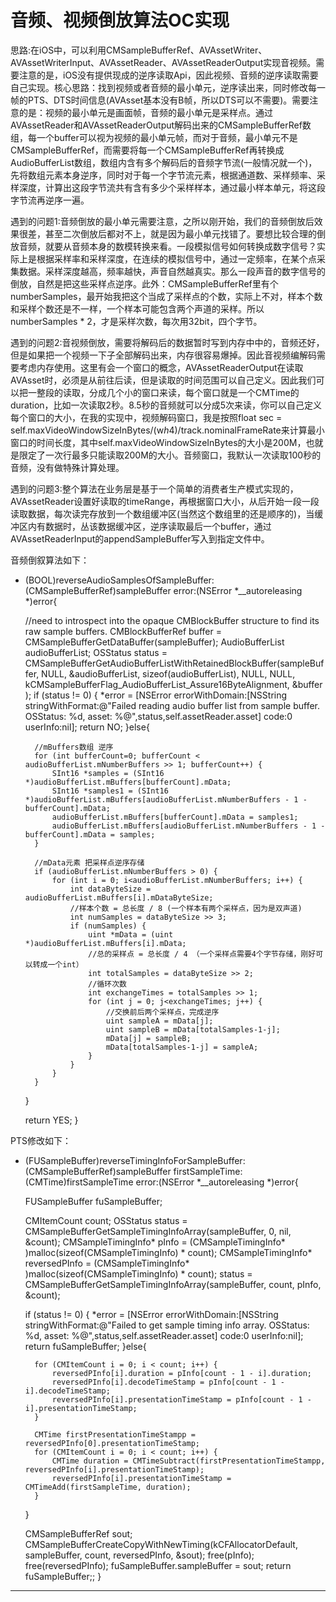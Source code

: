 # 音频、视频倒放算法OC实现


思路:在iOS中，可以利用CMSampleBufferRef、AVAssetWriter、AVAssetWriterInput、AVAssetReader、AVAssetReaderOutput实现音视频。需要注意的是，iOS没有提供现成的逆序读取Api，因此视频、音频的逆序读取需要自己实现。核心思路：找到视频或者音频的最小单元，逆序读出来，同时修改每一帧的PTS、DTS时间信息(AVAsset基本没有B帧，所以DTS可以不需要)。需要注意的是：视频的最小单元是画面帧，音频的最小单元是采样点。通过AVAssetReader和AVAssetReaderOutput解码出来的CMSampleBufferRef数组，每一个buffer可以视为视频的最小单元帧，而对于音频，最小单元不是CMSampleBufferRef，而需要将每一个CMSampleBufferRef再转换成AudioBufferList数组，数组内含有多个解码后的音频字节流(一般情况就一个)，先将数组元素本身逆序，同时对于每一个字节流元素，根据通道数、采样频率、采样深度，计算出这段字节流共有含有多少个采样样本，通过最小样本单元，将这段字节流再逆序一遍。

遇到的问题1:音频倒放的最小单元需要注意，之所以刚开始，我们的音频倒放后效果很差，甚至二次倒放后都对不上，就是因为最小单元找错了。要想比较合理的倒放音频，就要从音频本身的数模转换来看。一段模拟信号如何转换成数字信号？实际上是根据采样率和采样深度，在连续的模拟信号中，通过一定频率，在某个点采集数据。采样深度越高，频率越快，声音自然越真实。那么一段声音的数字信号的倒放，自然是把这些采样点逆序。此外：CMSampleBufferRef里有个numberSamples，最开始我把这个当成了采样点的个数，实际上不对，样本个数和采样个数还是不一样，一个样本可能包含两个声道的采样。所以numberSamples * 2，才是采样次数，每次用32bit，四个字节。


遇到的问题2:音视频倒放，需要将解码后的数据暂时写到内存中中的，音频还好，但是如果把一个视频一下子全部解码出来，内存很容易爆掉。因此音视频编解码需要考虑内存使用。这里有会一个窗口的概念，AVAssetReaderOutput在读取AVAsset时，必须是从前往后读，但是读取的时间范围可以自己定义。因此我们可以把一整段的读取，分成几个小的窗口来读，每个窗口就是一个CMTime的duration，比如一次读取2秒。8.5秒的音频就可以分成5次来读，你可以自己定义每个窗口的大小，在我的实现中，视频解码窗口，我是按照float sec = self.maxVideoWindowSizeInBytes/(w*h*4)/track.nominalFrameRate来计算最小窗口的时间长度，其中self.maxVideoWindowSizeInBytes的大小是200M，也就是限定了一次行最多只能读取200M的大小。音频窗口，我默认一次读取100秒的音频，没有做特殊计算处理。


遇到的问题3:整个算法在业务层是基于一个简单的消费者生产模式实现的，AVAssetReader设置好读取的timeRange，再根据窗口大小，从后开始一段一段读取数据，每次读完存放到一个数组缓冲区(当然这个数组里的还是顺序的)，当缓冲区内有数据时，丛该数据缓冲区，逆序读取最后一个buffer，通过AVAssetReaderInput的appendSampleBuffer写入到指定文件中。


音频倒叙算法如下：
- (BOOL)reverseAudioSamplesOfSampleBuffer:(CMSampleBufferRef)sampleBuffer error:(NSError *__autoreleasing *)error{
    
    //need to introspect into the opaque CMBlockBuffer structure to find its raw sample buffers.
    CMBlockBufferRef buffer = CMSampleBufferGetDataBuffer(sampleBuffer);
    AudioBufferList audioBufferList;
    OSStatus status = CMSampleBufferGetAudioBufferListWithRetainedBlockBuffer(sampleBuffer,
                                                            NULL,
                                                            &audioBufferList,
                                                            sizeof(audioBufferList),
                                                            NULL,
                                                            NULL,
                                                            kCMSampleBufferFlag_AudioBufferList_Assure16ByteAlignment,
                                                            &buffer
                                                            );
    if (status != 0) {
        *error = [NSError errorWithDomain:[NSString stringWithFormat:@"Failed reading audio buffer list from sample buffer. OSStatus: %d, asset: %@",status,self.assetReader.asset] code:0 userInfo:nil];
        return NO;
    }else{
    
        //mBuffers数组 逆序
        for (int bufferCount=0; bufferCount < audioBufferList.mNumberBuffers >> 1; bufferCount++) {
            SInt16 *samples = (SInt16 *)audioBufferList.mBuffers[bufferCount].mData;
            SInt16 *samples1 = (SInt16 *)audioBufferList.mBuffers[audioBufferList.mNumberBuffers - 1 - bufferCount].mData;
            audioBufferList.mBuffers[bufferCount].mData = samples1;
            audioBufferList.mBuffers[audioBufferList.mNumberBuffers - 1 - bufferCount].mData = samples;
        }
        
        //mData元素 把采样点逆序存储
        if (audioBufferList.mNumberBuffers > 0) {
            for (int i = 0; i<audioBufferList.mNumberBuffers; i++) {
                int dataByteSize = audioBufferList.mBuffers[i].mDataByteSize;
                //样本个数 = 总长度 / 8 (一个样本有两个采样点，因为是双声道)
                int numSamples = dataByteSize >> 3;
                if (numSamples) {
                    uint *mData = (uint *)audioBufferList.mBuffers[i].mData;
                    //总的采样点 = 总长度 / 4 （一个采样点需要4个字节存储，刚好可以转成一个int）
                    int totalSamples = dataByteSize >> 2;
                    //循环次数
                    int exchangeTimes = totalSamples >> 1;
                    for (int j = 0; j<exchangeTimes; j++) {
                        //交换前后两个采样点，完成逆序
                        uint sampleA = mData[j];
                        uint sampleB = mData[totalSamples-1-j];
                        mData[j] = sampleB;
                        mData[totalSamples-1-j] = sampleA;
                    }
                }
            }
        }
        
    }
    
    return YES;
}



PTS修改如下：
- (FUSampleBuffer)reverseTimingInfoForSampleBuffer:(CMSampleBufferRef)sampleBuffer firstSampleTime:(CMTime)firstSampleTime error:(NSError *__autoreleasing *)error{
    
    FUSampleBuffer fuSampleBuffer;
    
    CMItemCount count;
    OSStatus status =  CMSampleBufferGetSampleTimingInfoArray(sampleBuffer, 0, nil, &count);
    CMSampleTimingInfo* pInfo = (CMSampleTimingInfo* )malloc(sizeof(CMSampleTimingInfo) * count);
    CMSampleTimingInfo* reversedPInfo = (CMSampleTimingInfo* )malloc(sizeof(CMSampleTimingInfo) * count);
    status = CMSampleBufferGetSampleTimingInfoArray(sampleBuffer, count, pInfo, &count);
    
    if (status != 0) {
        *error = [NSError errorWithDomain:[NSString stringWithFormat:@"Failed to get sample timing info array. OSStatus: %d, asset: %@",status,self.assetReader.asset] code:0 userInfo:nil];
        return fuSampleBuffer;
    }else{
        
        for (CMItemCount i = 0; i < count; i++) {
            reversedPInfo[i].duration = pInfo[count - 1 - i].duration;
            reversedPInfo[i].decodeTimeStamp = pInfo[count - 1 - i].decodeTimeStamp;
            reversedPInfo[i].presentationTimeStamp = pInfo[count - 1 - i].presentationTimeStamp;
        }
        
        CMTime firstPresentationTimeStampp = reversedPInfo[0].presentationTimeStamp;
        for (CMItemCount i = 0; i < count; i++) {
            CMTime duration = CMTimeSubtract(firstPresentationTimeStampp, reversedPInfo[i].presentationTimeStamp);
            reversedPInfo[i].presentationTimeStamp = CMTimeAdd(firstSampleTime, duration);
        }
    }
    
    CMSampleBufferRef sout;
    CMSampleBufferCreateCopyWithNewTiming(kCFAllocatorDefault, sampleBuffer, count, reversedPInfo, &sout);
    free(pInfo);
    free(reversedPInfo);
    fuSampleBuffer.sampleBuffer = sout;
    return fuSampleBuffer;;
}

---
